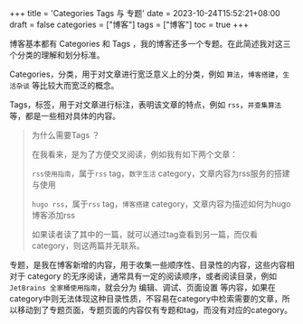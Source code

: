+++
title = 'Categories Tags 与 专题'
date = 2023-10-24T15:52:21+08:00
draft = false
categories = ["博客"]
tags = ["博客"]
toc = true
+++

博客基本都有 Categories 和 Tags ，我的博客还多一个专题。在此简述我对这三个分类的理解和划分标准。

Categories，分类，用于对文章进行宽泛意义上的分类，例如 `算法`，`博客搭建`，`生活杂谈` 等比较大而宽泛的概念。

Tags，标签，用于对文章进行标注，表明该文章的特点，例如 `rss`，`并查集算法`等，都是一些相对具体的内容。

> 为什么需要Tags ？
> 
> 在我看来，是为了方便交叉阅读，例如我有如下两个文章：
> 
> `rss使用指南`，属于`rss` tag，`数字生活` category，文章内容为rss服务的搭建与使用
> 
> `hugo rss`，属于`rss` tag，`博客搭建` category，文章内容为描述如何为hugo博客添加rss
>
> 如果读者读了其中的一篇，就可以通过tag查看到另一篇，而仅看category，则这两篇并无联系。
> 
> 

专题，是我在博客新增的内容，用于收集一些顺序性、目录性的内容，这些内容相对于 category 的无序阅读，通常具有一定的阅读顺序，或者阅读目录，例如 `JetBrains 全家桶使用指南`，就会分为 编辑、调试、页面设置 等内容，如果在category中则无法体现这种目录性质，不容易在category中检索需要的文章，所以移动到了专题页面，专题页面的内容仅有专题和tag，而没有对应的category。


